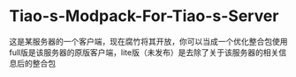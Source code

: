 # Tiao-s-Modpack-For-Tiao-s-Server
这是某服务器的一个客户端，现在腐竹将其开放，你可以当成一个优化整合包使用
full版是该服务器的原版客户端，lite版（未发布）是去除了关于该服务器的相关信息后的整合包
